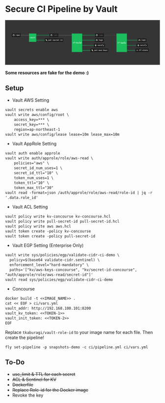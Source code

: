 # Secure CI Pipeline by Vault
![](concourse.png)

**Some resources are fake for the demo :)**

## Setup

* Vault AWS Setting
```shell script
vault secrets enable aws
vault write aws/config/root \
    access_key=*** \
    secret_key=*** \
    region=ap-northeast-1
vault write aws/config/lease lease=10m lease_max=10m
```

* Vault AppRole Setting
```shell script
vault auth enable approle
vault write auth/approle/role/aws-read \
    policies="aws" \
    secret_id_num_uses=1 \
    secret_id_ttl="10" \
    token_num_uses=1 \
    token_ttl="10" \
    token_max_ttl="30"
vault read -format=json /auth/approle/role/aws-read/role-id | jq -r '.data.role_id'
```

* Vault ACL Setting
```shell script
vault policy write kv-concourse kv-concourse.hcl
vault policy write pull-secret-id pull-secret-id.hcl
vault policy write aws aws.hcl
vault token create -policy kv-concourse
vault token create -policy pull-secret-id
```

* Vault EGP Setting (Enterprise Only)
```shell script
vault write sys/policies/egp/validate-cidr-ci-demo \
  policy=$(base64 validate-cidr.sentinel) \
  enforcement_level="hard-mandatory" \
  paths='["kv/aws-keys-concourse", "kv/secret-id-concourse", "auth/approle/role/aws-read/secret-id"]'
vault read sys/policies/egp/validate-cidr-ci-demo
```

* Concourse
```shell script
docker build -t <<IMAGE_NAME>> .
cat << EOF > ci/vars.yml
vault_addr: http://192.168.100.101:8200
vault_kv_token: <<TOKEN-1>>
vault_init_token: <<TOKEN-2>>
EOF
```

Replace `tkaburagi/vault-role-id` to your image name for each file. Then create the pipeline!

```shell script
fly set-pipeline -p snapshots-demo -c ci/pipeline.yml ci/vars.yml
```

## To-Do
* ~~use_limit & TTL for each secret~~
* ~~ACL & Sentinel for KV~~
* ~~Dockerfile~~
* ~~Replace Role-id for the Docker image~~
* Revoke the key

